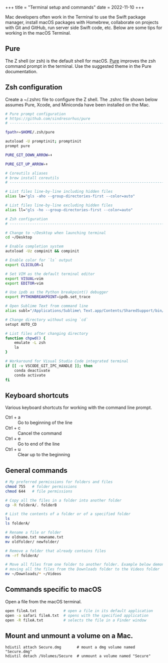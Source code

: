 +++
title = "Terminal setup and commands"
date = 2022-11-10
+++

Mac developers often work in the Terminal to use the Swift package manager, install macOS packages with Homebrew, collaborate on projects with Git and GitHub, run server side Swift code, etc. Below are some tips for working in the macOS Terminal.

## Pure

The Z shell (or zsh) is the default shell for macOS. [Pure](https://github.com/sindresorhus/pure) improves the zsh command prompt in the terminal. Use the suggested theme in the Pure documentation.

## Zsh configuration

Create a ~/.zshrc file to configure the Z shell. The .zshrc file shown below assumes Pure, Xcode, and Miniconda have been installed on the Mac.

```bash
# Pure prompt configuration
# https://github.com/sindresorhus/pure
# ----------------------------------------------------------------------------

fpath+=$HOME/.zsh/pure

autoload -U promptinit; promptinit
prompt pure

PURE_GIT_DOWN_ARROW=⬇︎

PURE_GIT_UP_ARROW=⬆︎

# Coreutils aliases
# brew install coreutils
# ----------------------------------------------------------------------------

# List files line-by-line including hidden files
alias la="gls -aho --group-directories-first --color=auto"

# List files line-by-line excluding hidden files
alias ll="gls -ho --group-directories-first --color=auto"

# Zsh configuration
# ----------------------------------------------------------------------------

# Change to ~/Desktop when launching terminal
cd ~/Desktop

# Enable completion system
autoload -Uz compinit && compinit

# Enable color for `ls` output
export CLICOLOR=1

# Set VIM as the default terminal editor
export VISUAL=vim
export EDITOR=vim

# Use ipdb as the Python breakpoint() debugger
export PYTHONBREAKPOINT=ipdb.set_trace

# Open Sublime Text from command line
alias subl="/Applications/Sublime\ Text.app/Contents/SharedSupport/bin/subl"

# Change directory without using `cd`
setopt AUTO_CD

# List files after changing directory
function chpwd() {
    emulate -L zsh
    la
}

# Workaround for Visual Studio Code integrated terminal
if [[ -v VSCODE_GIT_IPC_HANDLE ]]; then
    conda deactivate
    conda activate
fi
```

## Keyboard shortcuts

Various keyboard shortcuts for working with the command line prompt.

<dl>
    <dt>Ctrl + a</dt>
    <dd>Go to beginning of the line</dd>
    <dt>Ctrl + c</dt>
    <dd>Cancel the command</dd>
    <dt>Ctrl + e</dt>
    <dd>Go to end of the line</dd>
    <dt>Ctrl + u</dt>
    <dd>Clear up to the beginning</dd>
</dl>

## General commands

```bash
# My preferred permissions for folders and files
chmod 755   # folder permissions
chmod 644   # file permissions

# Copy all the files in a folder into another folder
cp -R folderA/. folderB

# List the contents of a folder or of a specified folder
ls
ls folderA/

# Rename a file or folder
mv oldname.txt newname.txt
mv oldfolder/ newfolder/

# Remove a folder that already contains files
rm -rf folderA/

# Move all files from one folder to another folder. Example below demonstrates
# moving all the files from the Downloads folder to the Videos folder
mv ~/Downloads/* ~/Videos
```

## Commands specific to macOS

Open a file from the macOS terminal.

```bash
open fileA.txt            # open a file in its default application
open -a safari fileA.txt  # opens with the specified application
open -R fileA.txt         # selects the file in a Finder window
```

## Mount and unmount a volume on a Mac.

```
hdiutil attach Secure.dmg       # mount a dmg volume named "Secure.dmg"
hdiutil detach /Volumes/Secure  # unmount a volume named "Secure"
```
